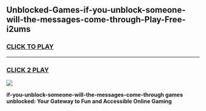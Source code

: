 
## Unblocked-Games-if-you-unblock-someone-will-the-messages-come-through-Play-Free-i2ums
<h3>
<a href="https://premium76.site?title=if-you-unblock-someone-will-the-messages-come-through&ref=18A1">CLICK TO PLAY</a></h3>
<hr>

<h3>
<a href="https://premium76.site?title=if-you-unblock-someone-will-the-messages-come-through&ref=18A1">CLICK 2 PLAY</a>
  
</h3>

<a href="https://premium76.site?title=if-you-unblock-someone-will-the-messages-come-through&ref=18A1"><img src="https://clearcache.store/games.png"></a>


**if-you-unblock-someone-will-the-messages-come-through games unblocked: Your Gateway to Fun and Accessible Online Gaming**
